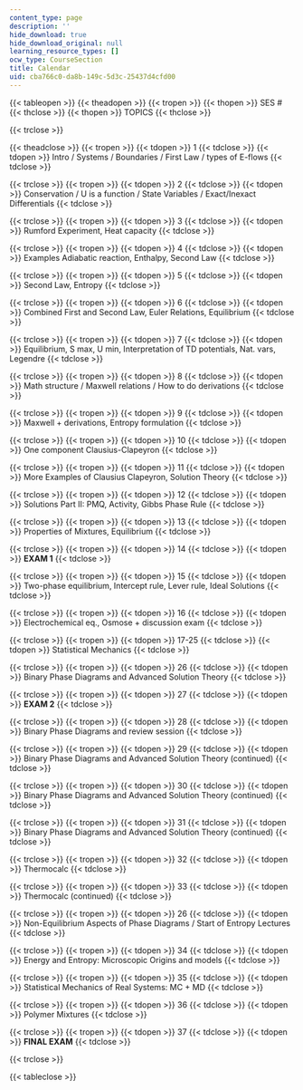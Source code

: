 ```yaml
---
content_type: page
description: ''
hide_download: true
hide_download_original: null
learning_resource_types: []
ocw_type: CourseSection
title: Calendar
uid: cba766c0-da8b-149c-5d3c-25437d4cfd00
---
```


{{< tableopen >}}
{{< theadopen >}}
{{< tropen >}}
{{< thopen >}}
SES #
{{< thclose >}}
{{< thopen >}}
TOPICS
{{< thclose >}}

{{< trclose >}}

{{< theadclose >}}
{{< tropen >}}
{{< tdopen >}}
1
{{< tdclose >}}
{{< tdopen >}}
Intro / Systems / Boundaries / First Law / types of E-flows
{{< tdclose >}}

{{< trclose >}}
{{< tropen >}}
{{< tdopen >}}
2
{{< tdclose >}}
{{< tdopen >}}
Conservation / U is a function / State Variables / Exact/Inexact Differentials
{{< tdclose >}}

{{< trclose >}}
{{< tropen >}}
{{< tdopen >}}
3
{{< tdclose >}}
{{< tdopen >}}
Rumford Experiment, Heat capacity
{{< tdclose >}}

{{< trclose >}}
{{< tropen >}}
{{< tdopen >}}
4
{{< tdclose >}}
{{< tdopen >}}
Examples Adiabatic reaction, Enthalpy, Second Law
{{< tdclose >}}

{{< trclose >}}
{{< tropen >}}
{{< tdopen >}}
5
{{< tdclose >}}
{{< tdopen >}}
Second Law, Entropy
{{< tdclose >}}

{{< trclose >}}
{{< tropen >}}
{{< tdopen >}}
6
{{< tdclose >}}
{{< tdopen >}}
Combined First and Second Law, Euler Relations, Equilibrium
{{< tdclose >}}

{{< trclose >}}
{{< tropen >}}
{{< tdopen >}}
7
{{< tdclose >}}
{{< tdopen >}}
Equilibrium, S max, U min, Interpretation of TD potentials, Nat. vars, Legendre
{{< tdclose >}}

{{< trclose >}}
{{< tropen >}}
{{< tdopen >}}
8
{{< tdclose >}}
{{< tdopen >}}
Math structure / Maxwell relations / How to do derivations
{{< tdclose >}}

{{< trclose >}}
{{< tropen >}}
{{< tdopen >}}
9
{{< tdclose >}}
{{< tdopen >}}
Maxwell + derivations, Entropy formulation
{{< tdclose >}}

{{< trclose >}}
{{< tropen >}}
{{< tdopen >}}
10
{{< tdclose >}}
{{< tdopen >}}
One component Clausius-Clapeyron
{{< tdclose >}}

{{< trclose >}}
{{< tropen >}}
{{< tdopen >}}
11
{{< tdclose >}}
{{< tdopen >}}
More Examples of Clausius Clapeyron, Solution Theory
{{< tdclose >}}

{{< trclose >}}
{{< tropen >}}
{{< tdopen >}}
12
{{< tdclose >}}
{{< tdopen >}}
Solutions Part II: PMQ, Activity, Gibbs Phase Rule
{{< tdclose >}}

{{< trclose >}}
{{< tropen >}}
{{< tdopen >}}
13
{{< tdclose >}}
{{< tdopen >}}
Properties of Mixtures, Equilibrium
{{< tdclose >}}

{{< trclose >}}
{{< tropen >}}
{{< tdopen >}}
14
{{< tdclose >}}
{{< tdopen >}}
**EXAM 1**
{{< tdclose >}}

{{< trclose >}}
{{< tropen >}}
{{< tdopen >}}
15
{{< tdclose >}}
{{< tdopen >}}
Two-phase equilibrium, Intercept rule, Lever rule, Ideal Solutions
{{< tdclose >}}

{{< trclose >}}
{{< tropen >}}
{{< tdopen >}}
16
{{< tdclose >}}
{{< tdopen >}}
Electrochemical eq., Osmose + discussion exam
{{< tdclose >}}

{{< trclose >}}
{{< tropen >}}
{{< tdopen >}}
17-25
{{< tdclose >}}
{{< tdopen >}}
Statistical Mechanics
{{< tdclose >}}

{{< trclose >}}
{{< tropen >}}
{{< tdopen >}}
26
{{< tdclose >}}
{{< tdopen >}}
Binary Phase Diagrams and Advanced Solution Theory
{{< tdclose >}}

{{< trclose >}}
{{< tropen >}}
{{< tdopen >}}
27
{{< tdclose >}}
{{< tdopen >}}
**EXAM 2**
{{< tdclose >}}

{{< trclose >}}
{{< tropen >}}
{{< tdopen >}}
28
{{< tdclose >}}
{{< tdopen >}}
Binary Phase Diagrams and review session
{{< tdclose >}}

{{< trclose >}}
{{< tropen >}}
{{< tdopen >}}
29
{{< tdclose >}}
{{< tdopen >}}
Binary Phase Diagrams and Advanced Solution Theory (continued)
{{< tdclose >}}

{{< trclose >}}
{{< tropen >}}
{{< tdopen >}}
30
{{< tdclose >}}
{{< tdopen >}}
Binary Phase Diagrams and Advanced Solution Theory (continued)
{{< tdclose >}}

{{< trclose >}}
{{< tropen >}}
{{< tdopen >}}
31
{{< tdclose >}}
{{< tdopen >}}
Binary Phase Diagrams and Advanced Solution Theory (continued)
{{< tdclose >}}

{{< trclose >}}
{{< tropen >}}
{{< tdopen >}}
32
{{< tdclose >}}
{{< tdopen >}}
Thermocalc
{{< tdclose >}}

{{< trclose >}}
{{< tropen >}}
{{< tdopen >}}
33
{{< tdclose >}}
{{< tdopen >}}
Thermocalc (continued)
{{< tdclose >}}

{{< trclose >}}
{{< tropen >}}
{{< tdopen >}}
26
{{< tdclose >}}
{{< tdopen >}}
Non-Equilibrium Aspects of Phase Diagrams / Start of Entropy Lectures
{{< tdclose >}}

{{< trclose >}}
{{< tropen >}}
{{< tdopen >}}
34
{{< tdclose >}}
{{< tdopen >}}
Energy and Entropy: Microscopic Origins and models
{{< tdclose >}}

{{< trclose >}}
{{< tropen >}}
{{< tdopen >}}
35
{{< tdclose >}}
{{< tdopen >}}
Statistical Mechanics of Real Systems: MC + MD
{{< tdclose >}}

{{< trclose >}}
{{< tropen >}}
{{< tdopen >}}
36
{{< tdclose >}}
{{< tdopen >}}
Polymer Mixtures
{{< tdclose >}}

{{< trclose >}}
{{< tropen >}}
{{< tdopen >}}
37
{{< tdclose >}}
{{< tdopen >}}
**FINAL EXAM**
{{< tdclose >}}

{{< trclose >}}

{{< tableclose >}}